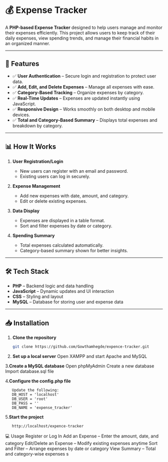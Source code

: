 # 💰 Expense Tracker

A **PHP-based Expense Tracker** designed to help users manage and monitor their expenses efficiently. This project allows users to keep track of their daily expenses, view spending trends, and manage their financial habits in an organized manner.

---

## 🚀 Features
- ✅ **User Authentication** – Secure login and registration to protect user data.  
- ✅ **Add, Edit, and Delete Expenses** – Manage all expenses with ease.  
- ✅ **Category-Based Tracking** – Organize expenses by category.  
- ✅ **Real-Time Updates** – Expenses are updated instantly using JavaScript.  
- ✅ **Responsive Design** – Works smoothly on both desktop and mobile devices.  
- ✅ **Total and Category-Based Summary** – Displays total expenses and breakdown by category.  

---

## 📊 How It Works
1. **User Registration/Login**  
   - New users can register with an email and password.  
   - Existing users can log in securely.  

2. **Expense Management**  
   - Add new expenses with date, amount, and category.  
   - Edit or delete existing expenses.  

3. **Data Display**  
   - Expenses are displayed in a table format.  
   - Sort and filter expenses by date or category.  

4. **Spending Summary**  
   - Total expenses calculated automatically.  
   - Category-based summary shown for better insights.  

---

## 🛠️ Tech Stack
- **PHP** – Backend logic and data handling  
- **JavaScript** – Dynamic updates and UI interaction  
- **CSS** – Styling and layout  
- **MySQL** – Database for storing user and expense data  

---

## 📥 Installation
1. **Clone the repository**  
   ```bash
   git clone https://github.com/Gowthamhegde/expence-tracker.git

2. **Set up a local server**
   Open XAMPP and start Apache and MySQL

3.**Create a MySQL database**
     Open phpMyAdmin
     Create a new database
     Import database.sql file

4.**Configure the config.php file**
```
   Update the following:
   DB_HOST = 'localhost'  
   DB_USER = 'root'
   DB_PASS = ''
   DB_NAME = 'expense_tracker'
```
5.**Start the project**
```bash
   http://localhost/expence-tracker
```
💻 Usage
   Register or Log In
   Add an Expense – Enter the amount, date, and category
   Edit/Delete an Expense – Modify existing expenses anytime
   Sort and Filter – Arrange expenses by date or category
   View Summary – Total and category-wise expenses s
